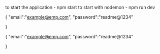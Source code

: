 to start the application - npm start
to start with nodemon - npm run dev

<!-- payload for signup user -->

{
"email":"example@emp.com",
"password":"readme@1234"

}

<!-- payload for login user -->

{
"email":"example@emp.com",
"password":"readme@1234"

}
